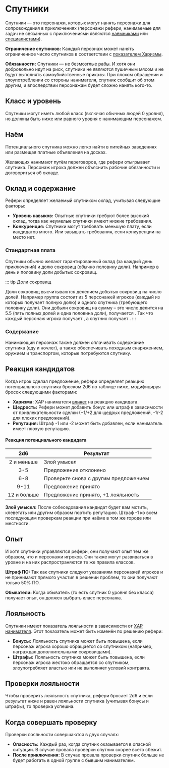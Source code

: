 # Спутники

Спутники — это персонажи, которых могут нанять персонажи для сопровождения в приключениях (персонажи рефери, нанимаемые для задач не связанных с приключениями являются [наёмниками](../hired-help/mercenaries.md) или [специалистами](../hired-help/specialists.md)).

**Ограничение спутников:** Каждый персонаж может нанять ограниченное число спутников в соответствии с [показателем Харизмы](../player-characters/ability-scores.md#модификаторы-харизмы).

**Обязанности:** Спутники — не безмозглые рабы. И хотя они добровольно идут на риск, спутники не являются пушечным мясом и не будут выполнять самоубийственные приказы. При плохом обращении и злоупотреблении со стороны нанимателя, спутник сообщит об этом другим, и впоследствии персонажам будет сложно нанять кого-то.

## Класс и уровень

Спутники могут иметь любой класс (включая обычных людей 0 уровня), но должны быть ниже или равного уровня с нанимающим персонажем.

## Наём

Потенциального спутника можно легко найти в питейных заведениях или размещая платные объявления на досках.

Желающих нанимают путём переговоров, где рефери отыгрывает спутника. Персонаж игрока должен объяснить рабочие обязанности и договориться об окладе.

## Оклад и содержание

Рефери определяет желаемый спутником оклад, учитывая следующие факторы:

- **Уровень навыков:** Опытные спутники требуют более высокий оклад, тогда как неумелые спутники имеют низкие требования.
- **Конкуренция:** Спутники могут требовать меньшую плату, если кандидатов много. Или завышать требования, если конкуренции на место нет.

### Стандартная плата

Спутники обычно желают гарантированный оклад (за каждый день приключений) и долю сокровищ (обычно половину доли). Например <Coin v="1" /> в день и половину доли добытых сокровищ.

::: tip Доли сокровищ

Доли сокровищ высчитываются делением добытых сокровищ на число долей. Например группа состоит из 5 персонажей игроков (каждый из которых получает полную долю) и одного спутника (требующего половину доли). Они добыли сокровищ на сумму <Coin v="2750" /> – это число делится на 5.5 (пять полных долей и одна половина доли), получается <Coin v="500" />. Так что каждый персонаж игрока получает <Coin v="500" />, а спутник получает <Coin v="250" />.
:::

### Содержание

Нанимающий персонаж также должен оплачивать содержание спутника (еду и ночлег), а также обеспечивать походным снаряжением, оружием и транспортом, которые потребуются спутнику.

## Реакция кандидатов

Когда игрок сделал предложение, рефери определяет реакцию потенциального спутника броском 2d6 по таблице ниже, модифицируя бросок следующими факторами:

- **Харизма:** ХАР нанимателя [влияет](../player-characters/ability-scores.md#модификаторы-харизмы) на реакцию кандидата.
- **Щедрость:** Рефери может добавить бонус или штраф в зависимости от привлекательности сделки (+1/+2 для щедрых предложений, -1/-2 для плохих предложений).
- **Репутация:** Штраф -1 или -2 может быть добавлен, если наниматель имеет плохую репутацию.

#### Реакция потенциального кандидата

|     2d6     | Результат                             |
| :---------: | ------------------------------------- |
| 2 и меньше  | Злой умысел                           |
|     3-5     | Предложение отклонено                 |
|     6-8     | Проверьте снова с другим предложением |
|    9-11     | Предложение принято                   |
| 12 и больше | Предложение принято, +1 лояльность    |

**Злой умысел:** После собеседования кандидат будет вам мстить, клеветать или другим образом портить репутацию. Штраф -1 ко всем последующим проверкам реакции при наёме в том же городе или местности.

## Опыт

И хотя спутники управляются рефери, они получают опыт тем же образом, что и персонажи игроков. Они также могут развиваться в уровне и на них распространяются те же правила классов.

**Штраф ПО:** Так как спутники следуют указаниям персонажей игроков и не принимают прямого участия в решении проблем, то они получают только 50% ПО.

**Обыватели:** Когда обыватель (то есть спутник 0 уровня без класса) получает опыт, он должен выбрать класс персонажа.

## Лояльность

Спутники имеют показатель лояльности в зависимости от [ХАР нанимателя](../player-characters/ability-scores.md#модификаторы-харизмы). Этот показатель может быть изменён по решению рефери:

- **Бонусы:** Лояльность спутника может быть повышена, если персонаж игрока хорошо обращается со спутником (например, награждал дополнительными сокровищами).
- **Штрафы:** Лояльность спутника может быть повышена, если персонаж игрока жестоко обращается со спутником, злоупотребляет властью или не выполняет условий контракта.

## Проверки лояльности

Чтобы проверить лояльность спутника, рефери бросает 2d6 и если результат ниже и равен лояльности спутника (учитывая бонусы и штрафы), то проверка успешна.

## Когда совершать проверку

Проверки лояльности совершаются в двух случаях:

- **Опасность:** Каждый раз, когда спутник оказывается в опасной ситуации. В случае провала проверки спутник скорее всего сбежит.
- **После приключения:** В случае провала проверки спутник больше не будет работать в одной группе с бывшим нанимателем.
